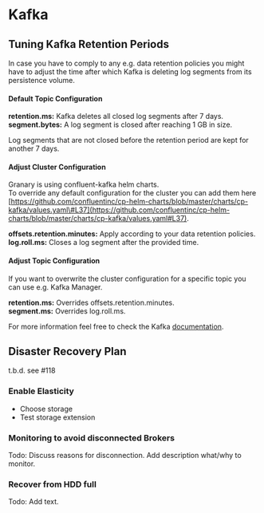 # Kafka

## Tuning Kafka Retention Periods

In case you have to comply to any e.g. data retention policies you might have to adjust the time after which Kafka is deleting log segments from its persistence volume.

#### Default Topic Configuration

**retention.ms:** Kafka deletes all closed log segments after 7 days.  
**segment.bytes:** A log segment is closed after reaching 1 GB in size.

Log segments that are not closed before the retention period are kept for another 7 days.

#### Adjust **Cluster** Configuration

Granary is using confluent-kafka helm charts.   
To override any default configuration for the cluster you can add them here [https://github.com/confluentinc/cp-helm-charts/blob/master/charts/cp-kafka/values.yaml\#L37](https://github.com/confluentinc/cp-helm-charts/blob/master/charts/cp-kafka/values.yaml#L37).

**offsets.retention.minutes:** Apply according to your data retention policies.  
**log.roll.ms:** Closes a log segment after the provided time.

#### Adjust Topic Configuration

If you want to overwrite the cluster configuration for a specific topic you can use e.g. Kafka Manager.

**retention.ms:** Overrides offsets.retention.minutes.  
**segment.ms:** Overrides log.roll.ms.

For more information feel free to check the Kafka [documentation](https://kafka.apache.org/documentation/).



## Disaster Recovery Plan

t.b.d. see \#118

### Enable Elasticity

* Choose storage
* Test storage extension

### Monitoring to avoid disconnected Brokers

Todo: Discuss reasons for disconnection. Add description what/why to monitor.

### Recover from HDD full

Todo: Add text.



